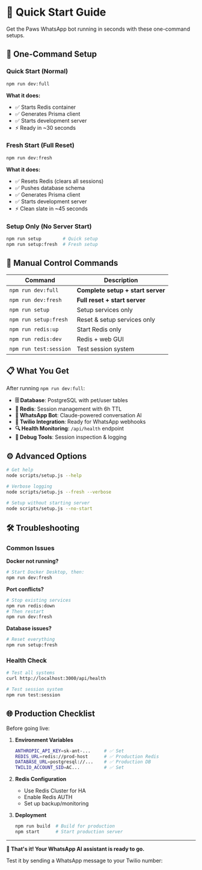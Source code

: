 # 🚀 Quick Start Guide

Get the Paws WhatsApp bot running in seconds with these one-command setups.

## 🎯 One-Command Setup

### Quick Start (Normal)
```bash
npm run dev:full
```
**What it does:**
- ✅ Starts Redis container
- ✅ Generates Prisma client
- ✅ Starts development server
- ⚡ Ready in ~30 seconds

### Fresh Start (Full Reset)
```bash
npm run dev:fresh
```
**What it does:**
- ✅ Resets Redis (clears all sessions)
- ✅ Pushes database schema
- ✅ Generates Prisma client
- ✅ Starts development server
- ⚡ Clean slate in ~45 seconds

### Setup Only (No Server Start)
```bash
npm run setup        # Quick setup
npm run setup:fresh  # Fresh setup
```

## 🔧 Manual Control Commands

| Command | Description |
|---------|-------------|
| `npm run dev:full` | **Complete setup + start server** |
| `npm run dev:fresh` | **Full reset + start server** |
| `npm run setup` | Setup services only |
| `npm run setup:fresh` | Reset & setup services only |
| `npm run redis:up` | Start Redis only |
| `npm run redis:dev` | Redis + web GUI |
| `npm run test:session` | Test session system |

## 📋 What You Get

After running `npm run dev:full`:

- **🗄️ Database**: PostgreSQL with pet/user tables
- **🔄 Redis**: Session management with 6h TTL
- **🤖 WhatsApp Bot**: Claude-powered conversation AI
- **📱 Twilio Integration**: Ready for WhatsApp webhooks
- **🔍 Health Monitoring**: `/api/health` endpoint
- **🐛 Debug Tools**: Session inspection & logging

## ⚙️ Advanced Options

```bash
# Get help
node scripts/setup.js --help

# Verbose logging
node scripts/setup.js --fresh --verbose

# Setup without starting server
node scripts/setup.js --no-start
```

## 🛠️ Troubleshooting

### Common Issues

**Docker not running?**
```bash
# Start Docker Desktop, then:
npm run dev:fresh
```

**Port conflicts?**
```bash
# Stop existing services
npm run redis:down
# Then restart
npm run dev:fresh
```

**Database issues?**
```bash
# Reset everything
npm run setup:fresh
```

### Health Check
```bash
# Test all systems
curl http://localhost:3000/api/health

# Test session system
npm run test:session
```

## 🌐 Production Checklist

Before going live:

1. **Environment Variables**
   ```bash
   ANTHROPIC_API_KEY=sk-ant-...     # ✅ Set
   REDIS_URL=redis://prod-host      # ✅ Production Redis
   DATABASE_URL=postgresql://...    # ✅ Production DB
   TWILIO_ACCOUNT_SID=AC...         # ✅ Set
   ```

2. **Redis Configuration**
   - Use Redis Cluster for HA
   - Enable Redis AUTH
   - Set up backup/monitoring

3. **Deployment**
   ```bash
   npm run build  # Build for production
   npm start      # Start production server
   ```

---

**🎉 That's it! Your WhatsApp AI assistant is ready to go.**

Test it by sending a WhatsApp message to your Twilio number: